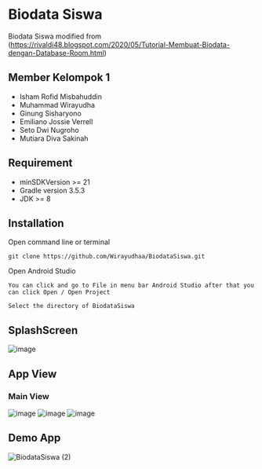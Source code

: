 # Biodata Siswa

Biodata Siswa modified from 
(https://rivaldi48.blogspot.com/2020/05/Tutorial-Membuat-Biodata-dengan-Database-Room.html)

## Member Kelompok 1
- Isham Rofid Misbahuddin
- Muhammad Wirayudha
- Ginung Sisharyono
- Emiliano Jossie Verrell
- Seto Dwi Nugroho
- Mutiara Diva Sakinah  


## Requirement

- minSDKVersion >= 21
- Gradle version 3.5.3 
- JDK >= 8 



## Installation
  Open command line or terminal

```
git clone https://github.com/Wirayudhaa/BiodataSiswa.git
```
  Open Android Studio 
```
You can click and go to File in menu bar Android Studio after that you can click Open / Open Project
```
```
Select the directory of BiodataSiswa
```

## SplashScreen
![image](https://user-images.githubusercontent.com/108913354/178107657-ba426bdf-4039-4a51-8a74-4eb9695ebd39.png)


## App View

### Main View
![image](https://user-images.githubusercontent.com/108913354/178107781-b0d4e22a-7fbb-4cd6-8142-6cd9b2d6903d.png)
![image](https://user-images.githubusercontent.com/108913354/178107871-5769e0ba-e962-4a81-af0a-28a18de031f7.png)
![image](https://user-images.githubusercontent.com/108913354/178107798-00076177-83b0-4de6-a67b-c473d41f2b0a.png)



## Demo App
![BiodataSiswa (2)](https://user-images.githubusercontent.com/108913354/178107373-429badf9-612e-425e-841a-f698a31628fb.gif)

